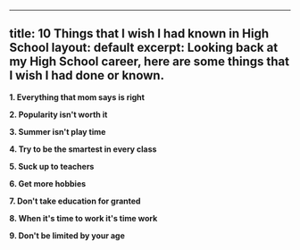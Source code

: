 ___
title: 10 Things that I wish I had known in High School
layout: default
excerpt: Looking back at my High School career, here are some things that I wish I had done or known. 
---

**1. Everything that mom says is right**

**2. Popularity isn't worth it**

**3. Summer isn't play time**

**4. Try to be the smartest in every class**

**5. Suck up to teachers**

**6. Get more hobbies**

**7. Don't take education for granted**

**8. When it's time to work it's time work**

**9. Don't be limited by your age**

